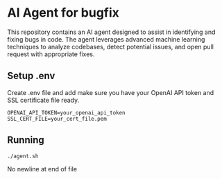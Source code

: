 # AI Agent for bugfix
This repository contains an AI agent designed to assist in identifying and fixing bugs in code. The agent leverages advanced machine learning techniques to analyze codebases, detect potential issues, and open pull request with appropriate fixes.

## Setup .env
Create .env file and add make sure you have your OpenAI API token and SSL certificate file ready.

```shell
OPENAI_API_TOKEN=your_openai_api_token
SSL_CERT_FILE=your_cert_file.pem
```

## Running
```shell
./agent.sh
```
No newline at end of file
